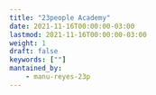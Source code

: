 ```yaml
---
title: "23people Academy"
date: 2021-11-16T00:00:00-03:00
lastmod: 2021-11-16T00:00:00-03:00
weight: 1
draft: false
keywords: [""]
mantained_by:
    - manu-reyes-23p
---
```

